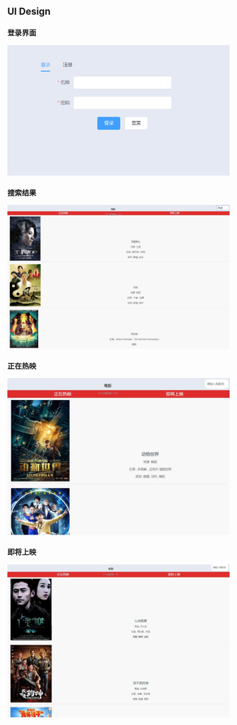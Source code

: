## UI Design

### 登录界面

![image](https://github.com/ABTicket/Dashboard/blob/master/image/UI_design_login.png)

### 搜索结果
 
![image](https://github.com/ABTicket/Dashboard/blob/master/image/UI_design_search_result.jpg)

### 正在热映

![image](https://github.com/ABTicket/Dashboard/blob/master/image/UI_design_being_filmed.jpg)

### 即将上映

![image](https://github.com/ABTicket/Dashboard/blob/master/image/UI_design_coming_soon.jpg)
